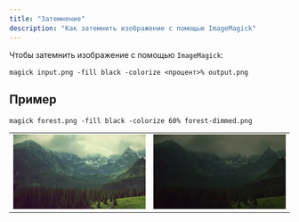 ```yaml
---
title: "Затемнение"
description: "Как затемнить изображение с помощью ImageMagick"
---
```


Чтобы затемнить изображение с помощью `ImageMagick`:

```shell
magick input.png -fill black -colorize <процент>% output.png
```

## Пример


```shell
magick forest.png -fill black -colorize 60% forest-dimmed.png
```

|                              |                                |
| :--------------------------: | :----------------------------: |
| ![До](./img/dim_before.webp) | ![После](./img/dim_after.webp) |
